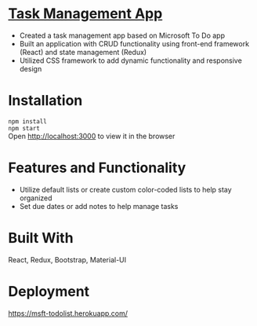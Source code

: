 # <a href="https://msft-todolist.herokuapp.com/">Task Management App</a>
* Created a task management app based on Microsoft To Do app
* Built an application with CRUD functionality using front-end framework (React) and state management (Redux)
* Utilized CSS framework to add dynamic functionality and responsive design

# Installation
`npm install`
<br/>`npm start`
<br/>Open [http://localhost:3000](http://localhost:3000) to view it in the browser

# Features and Functionality
* Utilize default lists or create custom color-coded lists to help stay organized
* Set due dates or add notes to help manage tasks

# Built With
React, Redux, Bootstrap, Material-UI

# Deployment
<a href="https://msft-todolist.herokuapp.com/">https://msft-todolist.herokuapp.com/</a>
